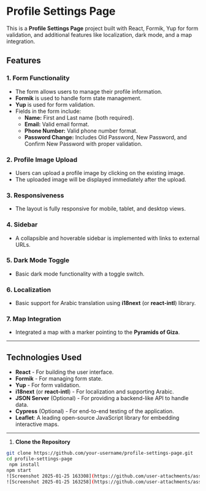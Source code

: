 # Profile Settings Page

This is a **Profile Settings Page** project built with React, Formik, Yup for form validation, and additional features like localization, dark mode, and a map integration.

## Features

### 1. **Form Functionality**
- The form allows users to manage their profile information.
- **Formik** is used to handle form state management.
- **Yup** is used for form validation.
- Fields in the form include:
  - **Name:** First and Last name (both required).
  - **Email:** Valid email format.
  - **Phone Number:** Valid phone number format.
  - **Password Change:** Includes Old Password, New Password, and Confirm New Password with proper validation.

### 2. **Profile Image Upload**
- Users can upload a profile image by clicking on the existing image.
- The uploaded image will be displayed immediately after the upload.

### 3. **Responsiveness**
- The layout is fully responsive for mobile, tablet, and desktop views.

### 4. **Sidebar**
- A collapsible and hoverable sidebar is implemented with links to external URLs.

### 5. **Dark Mode Toggle**
- Basic dark mode functionality with a toggle switch.

### 6. **Localization**
- Basic support for Arabic translation using **i18next** (or **react-intl**) library.

### 7. **Map Integration**
- Integrated a map with a marker pointing to the **Pyramids of Giza**.

---


## Technologies Used

- **React** - For building the user interface.
- **Formik** - For managing form state.
- **Yup** - For form validation.
- **i18next** (or **react-intl**) - For localization and supporting Arabic.
- **JSON Server** (Optional) - For providing a backend-like API to handle data.
- **Cypress** (Optional) - For end-to-end testing of the application.
- **Leaflet**: A leading open-source JavaScript library for embedding interactive maps.


---

1. **Clone the Repository**

```bash
git clone https://github.com/your-username/profile-settings-page.git
cd profile-settings-page
 npm install
npm start
![Screenshot 2025-01-25 163308](https://github.com/user-attachments/assets/c6a83e70-615b-4ead-a836-7f8ca67915f6)
![Screenshot 2025-01-25 163258](https://github.com/user-attachments/assets/d20aa268-2eb0-4832-bb60-16b9015ee3d4)

